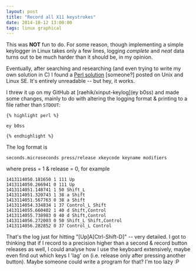 ```yaml
---
layout: post
title: "Record all X11 keystrokes"
date: 2014-10-12 13:00:00
tags: linux graphical
---
```


This was **NOT** fun to do. For some reason, though implementing a
simple keylogger in Linux takes only a few lines, logging *complete* and
*neat* data turns out to be much harder than it should be, in my
opinion.

Eventually, after searching and researching (and even trying to write my
own solution in C) I found a [Perl solution]() [someone?] posted on Unix and
Linux SE. It's entirely unreadable -- but hey, it works.

I threw it up on my GitHub at [raehik/xinput-keylog](ey b0ss) and made
some changes, mainly to do with altering the logging format & printing
to a file rather than `STDOUT`:

    {% highlight perl %}

    ey b0ss

    {% endhighlight %}

The log format is

    seconds.microseconds press/release xkeycode keyname modifiers

where press = 1 & release = 0, for example

    1413114050.181650 1 111 Up 
    1413114050.266941 0 111 Up 
    1413114051.148741 1 50 Shift_L 
    1413114051.320743 1 38 a Shift
    1413114051.567763 0 38 a Shift
    1413114054.334834 1 37 Control_L Shift
    1413114055.660402 1 40 d Shift,Control
    1413114055.738983 0 40 d Shift,Control
    1413114056.272003 0 50 Shift_L Shift,Control
    1413114056.282852 0 37 Control_L Control

That's the log just for hitting "[Up]A[Ctrl-Shift-D]" -- very detailed.
I got to thinking that if I record to a precision higher than a second &
record button releases as well, I could analyse how I use the keyboard
extensively, maybe even find out which keys I 'lag' on (i.e. release
only after pressing another button). Maybe someone could write a program
for that? I'm too lazy :P
